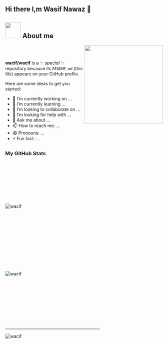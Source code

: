 ## Hi there I,m Wasif Nawaz 👋

## <picture><img src = "https://github.com/7oSkaaa/7oSkaaa/blob/main/Images/about_me.gif?raw=true" width = 50px></picture> About me

<picture> <img align="right" src="https://github.com/7oSkaaa/7oSkaaa/blob/main/Images/Right_Side.gif?raw=true" width = 250px></picture>

<br><br>





**wacif/wacif** is a ✨ _special_ ✨ repository because its `README.md` (this file) appears on your GitHub profile.

Here are some ideas to get you started:

- 🔭 I’m currently working on ...
- 🌱 I’m currently learning ...
- 👯 I’m looking to collaborate on ...
- 🤔 I’m looking for help with ...
- 💬 Ask me about ...
- 📫 How to reach me: ...
- 😄 Pronouns: ...
- ⚡ Fun fact: ...

<h3>My GitHub Stats</h3>
<!--<h3>My GitHub Stats</h3>
<img align="right" alt="Coding" width="300" src="https://cdn.dribbble.com/users/1277312/screenshots/14733298/media/39b1045e593737587dd60e42c8422d1f.gif" >
<br>-->

<br><br><br><br><br><br><br>
<p>&nbsp;<img align="left" src="https://github-readme-stats.vercel.app/api?username=wacif&show_icons=true&theme=dark&locale=en" alt="wacif" /></p>
<br><br><br><br><br><br><br><br><br><br>

<p><img align="left" src="https://github-readme-streak-stats.herokuapp.com/?user=wacif&theme=dark" alt="wacif" /></p>
<br><br><br><br><br><br><br><br><br><br>
<hr width="60%" >

<p><img align="left" src="https://github-readme-stats.vercel.app/api/top-langs?username=wacif&show_icons=true&theme=dark&locale=en&layout=compact" alt="wacif" /></p>
